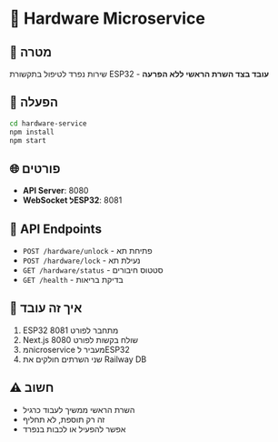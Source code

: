 # 🤖 Hardware Microservice

## 🎯 מטרה
שירות נפרד לטיפול בתקשורת ESP32 - **עובד בצד השרת הראשי ללא הפרעה**

## 🚀 הפעלה
```bash
cd hardware-service
npm install
npm start
```

## 🌐 פורטים
- **API Server**: 8080
- **WebSocket לESP32**: 8081

## 📡 API Endpoints
- `POST /hardware/unlock` - פתיחת תא
- `POST /hardware/lock` - נעילת תא  
- `GET /hardware/status` - סטטוס חיבורים
- `GET /health` - בדיקת בריאות

## 🔄 איך זה עובד
1. ESP32 מתחבר לפורט 8081
2. Next.js שולח בקשות לפורט 8080
3. המicroservice מעביר לESP32
4. שני השרתים חולקים את Railway DB

## ⚠️ חשוב
- השרת הראשי ממשיך לעבוד כרגיל
- זה רק תוספת, לא תחליף
- אפשר להפעיל או לכבות בנפרד
